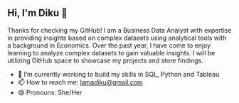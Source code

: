 ## Hi, I'm Diku 👋

Thanks for checking my GitHub! I am a Business Data Analyst with expertise in providing insights based on complex datasets using analytical tools with a background in Economics. Over the past year, I have come to enjoy learning to analyze complex datasets to gain valuable insights. I will be utilizing GitHub space to showcase my projects and store findings. 

- 🌱 I’m currently working to build my skills in SQL, Python and Tableau
- 📫 How to reach me: lamadiku@gmail.com
- 😄 Pronouns: She/Her


<!--
**Lamadiku/Lamadiku** is a ✨ _special_ ✨ repository because its `README.md` (this file) appears on your GitHub profile.

Here are some ideas to get you started:

- 🔭 I’m currently working on ...
- 🌱 I’m currently learning ...
- 👯 I’m looking to collaborate on ...
- 🤔 I’m looking for help with ...
- 💬 Ask me about ...
- 📫 How to reach me: ...
- 😄 Pronouns: ...
- ⚡ Fun fact: ...
-->
